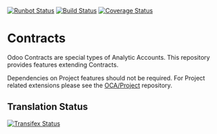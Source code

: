 [![Runbot Status](https://runbot.odoo-community.org/runbot/badge/flat/110/12.0.svg)](https://runbot.odoo-community.org/runbot/repo/github-com-oca-contract-110)
[![Build Status](https://travis-ci.org/OCA/contract.svg?branch=12.0)](https://travis-ci.org/OCA/contract)
[![Coverage Status](https://coveralls.io/repos/OCA/contract/badge.svg?branch=12.0)](https://coveralls.io/r/OCA/contract?branch=12.0)

# Contracts

Odoo Contracts are special types of Analytic Accounts.
This repository provides features extending Contracts.

Dependencies on Project features should not be required.
For Project related extensions please see the
[OCA/Project](https://github.com/OCA/project) repository.


## Translation Status
[![Transifex Status](https://www.transifex.com/projects/p/OCA-contract-12-0/chart/image_png)](https://www.transifex.com/projects/p/OCA-contract-12-0)


